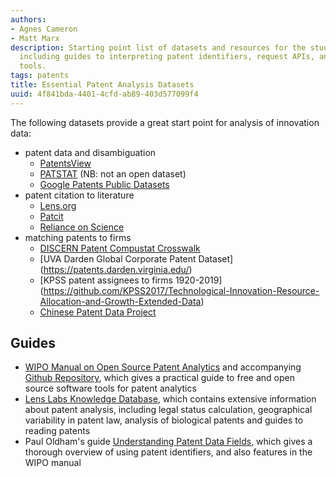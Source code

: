 ```yaml
---
authors:
- Agnes Cameron
- Matt Marx
description: Starting point list of datasets and resources for the study of patents,
  including guides to interpreting patent identifiers, request APIs, and disambiguation
  tools.
tags: patents
title: Essential Patent Analysis Datasets
uuid: 4f841bda-4401-4cfd-ab89-403d577099f4
---
```


The following datasets provide a great start point for analysis of innovation data:

* patent data and disambiguation
	* [PatentsView](https://iiindex.org/datasets/patentsview)
	* [PATSTAT](https://iiindex.org/datasets/patstat) (NB: not an open dataset)
	* [Google Patents Public Datasets](https://iiindex.org/datasets/google_patents_public)
* patent citation to literature
	* [Lens.org](https://iiindex.org/datasets/lens)
	* [Patcit](https://iiindex.org/datasets/patcit)
	* [Reliance on Science](/datasets/rons)
* matching patents to firms
	* [DISCERN Patent Compustat Crosswalk](https://iiindex.org/datasets/discern)
	* [UVA Darden Global Corporate Patent Dataset] (https://patents.darden.virginia.edu/)
	* [KPSS patent assignees to firms 1920-2019] (https://github.com/KPSS2017/Technological-Innovation-Resource-Allocation-and-Growth-Extended-Data)
	* [Chinese Patent Data Project](https://iiindex.org/datasets/chinese_patent_data)

## Guides

* [WIPO Manual on Open Source Patent Analytics](https://wipo-analytics.github.io/) and accompanying [Github Repository](https://github.com/wipo-analytics), which gives a practical guide to free and open source software tools for patent analytics
* [Lens Labs Knowledge Database](https://support.lens.org/knowledge-database/), which contains extensive information about patent analysis, including legal status calculation, geographical variability in patent law, analysis of biological patents and guides to reading patents
* Paul Oldham's guide [Understanding Patent Data Fields](https://www.pauloldham.net/patent-data-fields/), which gives a thorough overview of using patent identifiers, and also features in the WIPO manual
